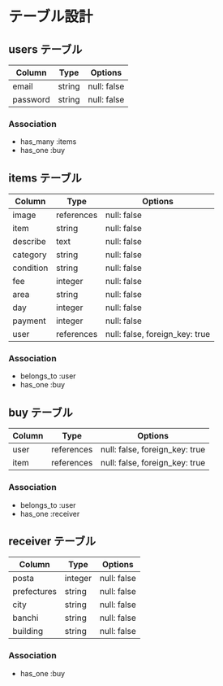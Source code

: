 # テーブル設計

## users テーブル

| Column   | Type   | Options     |
| -------- | ------ | ----------- |
| email    | string | null: false |
| password | string | null: false |

### Association

- has_many :items
- has_one  :buy

## items テーブル

| Column    | Type       | Options                        |
| --------- | ---------  | ------------------------------ |
| image     | references | null: false                    |
| item      | string     | null: false                    |
| describe  | text       | null: false                    |
| category  | string     | null: false                    |
| condition | string     | null: false                    |
| fee       | integer    | null: false                    |
| area      | string     | null: false                    |
| day       | integer    | null: false                    |
| payment   | integer    | null: false                    |
| user      | references | null: false, foreign_key: true | 

### Association

- belongs_to :user
- has_one  :buy

## buy テーブル

| Column  | Type       | Options                        |
| ------- | ---------- | ------------------------------ |
| user    | references | null: false, foreign_key: true |
| item    | references | null: false, foreign_key: true |

### Association

- belongs_to :user
- has_one  :receiver


## receiver テーブル

| Column      | Type       | Options                        |
| ----------- | ---------- | ------------------------------ |
| posta       | integer    | null: false                    |
| prefectures | string     | null: false                    |
| city        | string     | null: false                    |
| banchi      | string     | null: false                    |
| building    | string     | null: false                    |

### Association

- has_one  :buy